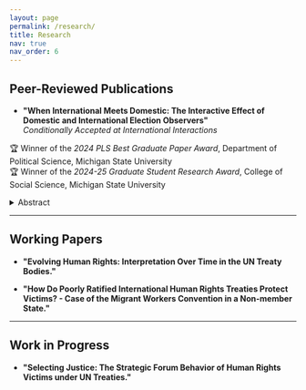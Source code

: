 ```yaml
---
layout: page
permalink: /research/
title: Research
nav: true
nav_order: 6
---
```


## Peer-Reviewed Publications

- **"When International Meets Domestic: The Interactive Effect of Domestic and International Election Observers"**  
_Conditionally Accepted at International Interactions_

🏆 Winner of the *2024 PLS Best Graduate Paper Award*, Department of Political Science, Michigan State University  
🏆 Winner of the *2024-25 Graduate Student Research Award*, College of Social Science, Michigan State University

<details>
<summary>Abstract</summary>
Under what conditions are international election observers more likely to improve election quality? Existing research has resulted in mixed findings about the effects of international observers on election quality. This study addresses a gap in the current literature by considering the role of domestic counterparts in election monitoring. By drawing on the insight that election monitoring shares common features with the naming and shaming strategies employed by transnational advocacy networks (TANs), I argue that compared to international observers alone, the presence of both international and domestic election monitors will be associated with increased overall election quality and decreased election fraud. Using a dataset of parliamentary and presidential elections in 110 countries from 1989 to 2015, I find support for the hypotheses. Specifically, my findings indicate that the presence of both international and domestic observers is associated with a reduction in both blatant and covert forms of election fraud, whereas the presence of only international observers is not associated with decreased election fraud. The findings provide insight into the mechanism by which international observers have effects on election quality and suggest broader implications on how international factors interact with and influence domestic politics.
</details>

---

## Working Papers

- **"Evolving Human Rights: Interpretation Over Time in the UN Treaty Bodies."**

- **"How Do Poorly Ratified International Human Rights Treaties Protect Victims? - Case of the Migrant Workers Convention in a Non-member State."**

---

## Work in Progress

- **"Selecting Justice: The Strategic Forum Behavior of Human Rights Victims under UN Treaties."**
